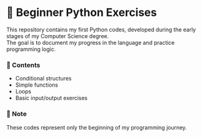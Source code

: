 # 🐍 Beginner Python Exercises

This repository contains my first Python codes, developed during the early stages of my Computer Science degree.  
The goal is to document my progress in the language and practice programming logic.

### 📌 Contents
- Conditional structures
- Simple functions
- Loops
- Basic input/output exercises

### 🚀 Note
These codes represent only the beginning of my programming journey.  
